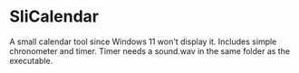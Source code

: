 # SliCalendar
A small calendar tool since Windows 11 won't display it.
Includes simple chronometer and timer.
Timer needs a sound.wav in the same folder as the executable.
